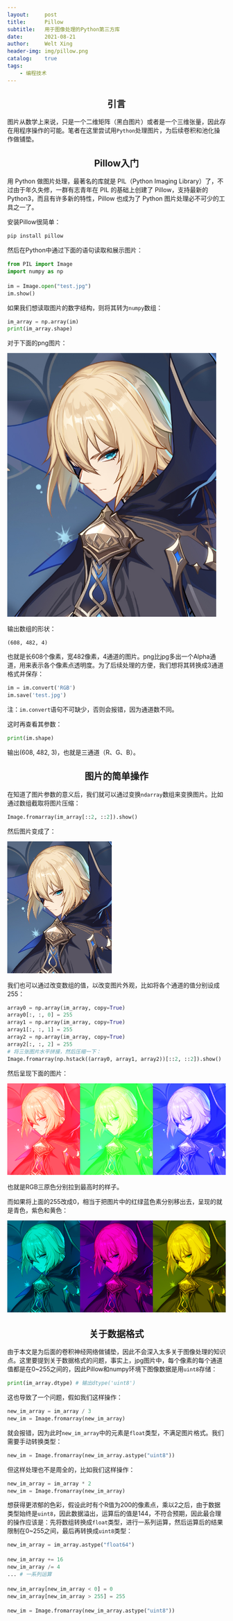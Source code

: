 ```yaml
---
layout:     post
title:      Pillow
subtitle:   用于图像处理的Python第三方库
date:       2021-08-21
author:     Welt Xing
header-img: img/pillow.png
catalog:    true
tags:
    - 编程技术
---
```


## <center>引言

图片从数学上来说，只是一个二维矩阵（黑白图片）或者是一个三维张量，因此存在用程序操作的可能。笔者在这里尝试用`Python`处理图片，为后续卷积和池化操作做铺垫。

## <center> Pillow入门

用 Python 做图片处理，最著名的库就是 PIL（Python Imaging Library）了，不过由于年久失修，一群有志青年在 PIL 的基础上创建了 Pillow，支持最新的 Python3，而且有许多新的特性，Pillow 也成为了 Python 图片处理必不可少的工具之一了。

安装Pillow很简单：

```bash
pip install pillow
```

然后在Python中通过下面的语句读取和展示图片：

```python
from PIL import Image
import numpy as np

im = Image.open("test.jpg")
im.show()
```

如果我们想读取图片的数字结构，则将其转为`numpy`数组：

```python
im_array = np.array(im)
print(im_array.shape)
```

对于下面的png图片：

![img](/img/bough_keeper.png)

输出数组的形状：

```
(608, 482, 4)
```

也就是长608个像素，宽482像素，4通道的图片。png比jpg多出一个Alpha通道，用来表示各个像素点透明度。为了后续处理的方便，我们想将其转换成3通道格式并保存：

```python
im = im.convert('RGB')
im.save('test.jpg')
```

注：`im.convert`语句不可缺少，否则会报错，因为通道数不同。

这时再查看其参数：

```python
print(im.shape)
```

输出(608, 482, 3)，也就是三通道（R、G、B）。

## <center>图片的简单操作

在知道了图片参数的意义后，我们就可以通过变换`ndarray`数组来变换图片。比如通过数组截取将图片压缩：

```python
Image.fromarray(im_array[::2, ::2]).show()
```

然后图片变成了：

![compressed](/img/compressed.png)

我们也可以通过改变数组的值，以改变图片外观，比如将各个通道的值分别设成255：

```python
array0 = np.array(im_array, copy=True)
array0[:, :, 0] = 255
array1 = np.array(im_array, copy=True)
array1[:, :, 1] = 255
array2 = np.array(im_array, copy=True)
array2[:, :, 2] = 255
# 将三张图片水平拼接，然后压缩一下：
Image.fromarray(np.hstack((array0, array1, array2))[::2, ::2]).show()
```

然后呈现下面的图片：

![rbg](/img/rgb.png)

也就是RGB三原色分别拉到最高时的样子。

而如果将上面的255改成0，相当于把图片中的红绿蓝色素分别移出去，呈现的就是青色，紫色和黄色：

![rgb2](/img/rgb2.png)

## <center>关于数据格式

由于本文是为后面的卷积神经网络做铺垫，因此不会深入太多关于图像处理的知识点。这里要提到关于数据格式的问题，事实上，jpg图片中，每个像素的每个通道值都是在0~255之间的，因此Pillow和numpy环境下图像数据是用`uint8`存储：

```python
print(im_array.dtype) # 输出dtype('uint8')
```

这也导致了一个问题，假如我们这样操作：

```python
new_im_array = im_array / 3
new_im = Image.fromarray(new_im_array)
```

就会报错，因为此时`new_im_array`中的元素是`float`类型，不满足图片格式。我们需要手动转换类型：

```python
new_im = Image.fromarray(new_im_array.astype("uint8"))
```

但这样处理也不是周全的，比如我们这样操作：

```python
new_im_array = im_array * 2
new_im = Image.fromarray(new_im_array)
```

想获得更浓郁的色彩，假设此时有个R值为200的像素点，乘以2之后，由于数据类型始终是`uint8`，因此数据溢出，运算后的值是144，不符合预期，因此最合理的操作应该是：先将数组转换成`float`类型，进行一系列运算，然后运算后的结果限制在0~255之间，最后再转换成`uint8`类型：

```python
new_im_array = im_array.astype("float64")

new_im_array += 16
new_im_array /= 4
... # 一系列运算

new_im_array[new_im_array < 0] = 0
new_im_array[new_im_array > 255] = 255

new_im = Image.fromarray(new_im_array.astype("uint8"))
```

